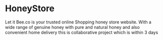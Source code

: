 # HoneyStore
  Let it Bee.co is your trusted online Shopping honey store website.
  With a wide range of genuine honey with pure and natural honey and also convenient home delivery
  this is collaborative project which is within 3 days
  

                       
